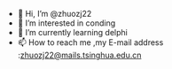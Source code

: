 - 👋 Hi, I’m @zhuozj22
- 👀 I’m interested in conding
- 🌱 I’m currently learning delphi
- 📫 How to reach me ,my E-mail address :zhuozj22@mails.tsinghua.edu.cn

<!---
zhuozj22/zhuozj22 is a ✨ special ✨ repository because its `README.md` (this file) appears on your GitHub profile.
You can click the Preview link to take a look at your changes.
--->
